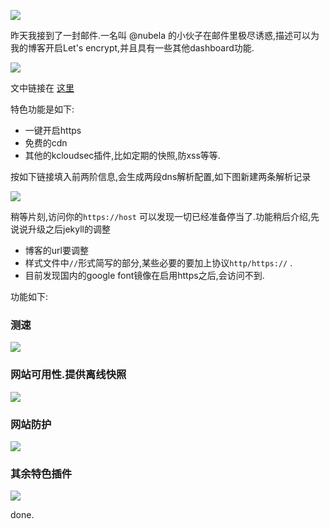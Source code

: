 ![](http://7xqjx7.com1.z0.glb.clouddn.com/image/Screen%20Shot%202016-03-19%20at%2018.16.27.png)

昨天我接到了一封邮件.一名叫 @nubela 的小伙子在邮件里极尽诱惑,描述可以为我的博客开启Let's encrypt,并且具有一些其他dashboard功能. 

![](http://7xqjx7.com1.z0.glb.clouddn.com/image/Screen%20Shot%202016-03-19%20at%2018.14.58.png)

文中链接在 [这里](https://kloudsec.com/github-pages)

特色功能是如下:
- 一键开启https
- 免费的cdn
- 其他的kcloudsec插件,比如定期的快照,防xss等等.

按如下链接填入前两阶信息,会生成两段dns解析配置,如下图新建两条解析记录

![](http://7xqjx7.com1.z0.glb.clouddn.com/image/Screen%20Shot%202016-03-19%20at%2019.51.08.png)

稍等片刻,访问你的`https://host` 可以发现一切已经准备停当了.功能稍后介绍,先说说升级之后jekyll的调整

- 博客的url要调整
- 样式文件中`//`形式简写的部分,某些必要的要加上协议`http/https://` .
- 目前发现国内的google font镜像在启用https之后,会访问不到.

功能如下:
### 测速 

![](http://7xqjx7.com1.z0.glb.clouddn.com/image/Screen%20Shot%202016-03-19%20at%2019.48.20.png)

### 网站可用性.提供离线快照

![](http://7xqjx7.com1.z0.glb.clouddn.com/image/Screen%20Shot%202016-03-19%20at%2019.48.35.png)

### 网站防护

![](http://7xqjx7.com1.z0.glb.clouddn.com/image/Screen%20Shot%202016-03-19%20at%2019.48.53.png)

### 其余特色插件

![](http://7xqjx7.com1.z0.glb.clouddn.com/image/Screen%20Shot%202016-03-19%20at%2019.49.29.png)


done.